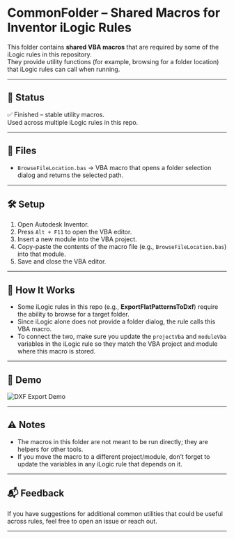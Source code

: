 # CommonFolder – Shared Macros for Inventor iLogic Rules

This folder contains **shared VBA macros** that are required by some of the iLogic rules in this repository.  
They provide utility functions (for example, browsing for a folder location) that iLogic rules can call when running.

---

## 🚦 Status
✅ Finished – stable utility macros.  
Used across multiple iLogic rules in this repo.  

---

## 📂 Files
- `BrowseFileLocation.bas` → VBA macro that opens a folder selection dialog and returns the selected path.  

---

## 🛠️ Setup
1. Open Autodesk Inventor.  
2. Press `Alt + F11` to open the VBA editor.  
3. Insert a new module into the VBA project.  
4. Copy-paste the contents of the macro file (e.g., `BrowseFileLocation.bas`) into that module.  
5. Save and close the VBA editor.  

---

## 📌 How It Works
- Some iLogic rules in this repo (e.g., **ExportFlatPatternsToDxf**) require the ability to browse for a target folder.  
- Since iLogic alone does not provide a folder dialog, the rule calls this VBA macro.  
- To connect the two, make sure you update the `projectVba` and `moduleVba` variables in the iLogic rule so they match the VBA project and module where this macro is stored.  

---

## 🎥 Demo
![DXF Export Demo](..)  
 
---

## ⚠️ Notes
- The macros in this folder are not meant to be run directly; they are helpers for other tools.  
- If you move the macro to a different project/module, don’t forget to update the variables in any iLogic rule that depends on it.  

---

## 📬 Feedback
If you have suggestions for additional common utilities that could be useful across rules, feel free to open an issue or reach out.  

---
